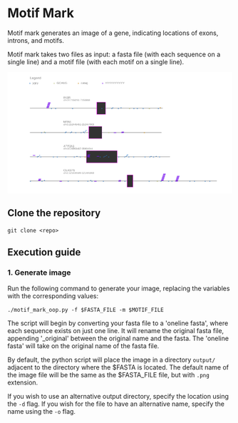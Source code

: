 # **Motif Mark**

Motif mark generates an image of a gene, indicating locations of exons, introns, and motifs. 

Motif mark takes two files as input: a fasta file (with each sequence on a single line) and a motif file (with each motif on a single line).

![](data/output/Figure_1.png)

## **Clone the repository**

```
git clone <repo>
```

## **Execution guide**

### **1. Generate image**

Run the following command to generate your image, replacing the variables with the corresponding values:

```
./motif_mark_oop.py -f $FASTA_FILE -m $MOTIF_FILE
```

The script will begin by converting your fasta file to a 'oneline fasta', where each sequence exists on just one line. It will rename the original fasta file, appending '_original' between the original name and the fasta. The 'oneline fasta' will take on the original name of the fasta file.

By default, the python script will place the image in a directory ```output/``` adjacent to the directory where the $FASTA is located. The default name of the image file will be the same as the $FASTA_FILE file, but with ```.png``` extension. 

If you wish to use an alternative output directory, specify the location using the ```-d``` flag. If you wish for the file to have an alternative name, specify the name using the ```-o``` flag.




